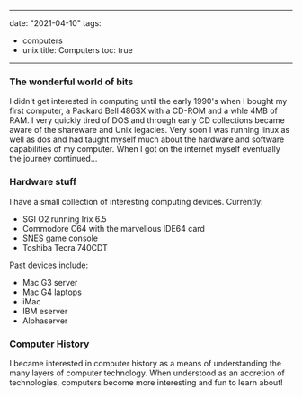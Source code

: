 
[comment]:# ( vim: set tw=95 ts=4 sw=4 wrap et: )

---
date: "2021-04-10"
tags:
- computers
- unix
title: Computers
toc: true
---

### The wonderful world of bits

I didn't get interested in computing until the early 1990's when I bought my first computer, a
Packard Bell 486SX with a CD-ROM and a whle 4MB of RAM. I very quickly tired of DOS and through
early CD collections became aware of the shareware and Unix legacies. Very soon I was running
linux as well as dos and had taught myself much about the hardware and software capabilities of
my computer. When I got on the internet myself eventually the journey continued...

### Hardware stuff

I have a small collection of interesting computing devices. Currently:

* SGI O2 running Irix 6.5
* Commodore C64 with the marvellous IDE64 card
* SNES game console
* Toshiba Tecra 740CDT

Past devices include:

* Mac G3 server
* Mac G4 laptops
* iMac
* IBM eserver
* Alphaserver


### Computer History

I became interested in computer history as a means of understanding the many layers of computer
technology. When understood as an accretion of technologies, computers become more interesting
and fun to learn about!
